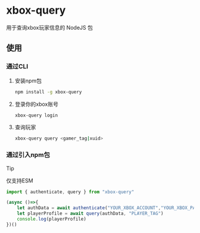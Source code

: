 # xbox-query

用于查询xbox玩家信息的 NodeJS 包

## 使用

### 通过CLI

1. 安装npm包

    ```bash
    npm install -g xbox-query
    ```

2. 登录你的xbox账号

    ```bash
    xbox-query login
    ```

3. 查询玩家

    ```bash
    xbox-query query <gamer_tag|xuid>
    ```

### 通过引入npm包

> [!TIP]
> 仅支持ESM

```js
import { authenticate, query } from "xbox-query"

(async ()=>{
    let authData = await authenticate("YOUR_XBOX_ACCOUNT","YOUR_XBOX_PASSWORD")
    let playerProfile = await query(authData, "PLAYER_TAG")
    console.log(playerProfile)
})()

```
